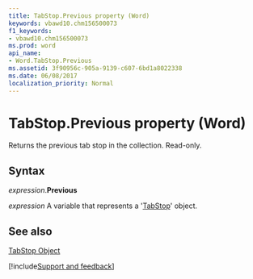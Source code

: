 ```yaml
---
title: TabStop.Previous property (Word)
keywords: vbawd10.chm156500073
f1_keywords:
- vbawd10.chm156500073
ms.prod: word
api_name:
- Word.TabStop.Previous
ms.assetid: 3f90956c-905a-9139-c607-6bd1a8022338
ms.date: 06/08/2017
localization_priority: Normal
---
```



# TabStop.Previous property (Word)

Returns the previous tab stop in the collection. Read-only.


## Syntax

_expression_.**Previous**

 _expression_ A variable that represents a '[TabStop](Word.TabStop.md)' object.


## See also


[TabStop Object](Word.TabStop.md)

[!include[Support and feedback](~/includes/feedback-boilerplate.md)]